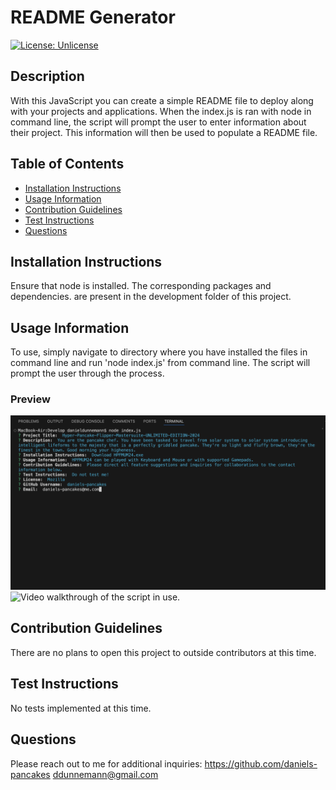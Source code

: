 # README Generator

[![License: Unlicense](https://img.shields.io/badge/License-Unlicense-blue.svg)](http://unlicense.org/)

## Description
With this JavaScript you can create a simple README file to deploy along with your projects and applications. When the index.js is ran with node in command line, the script will prompt the user to enter information about their project. This information will then be used to populate a README file.

## Table of Contents
* [Installation Instructions](#installation-instructions)
* [Usage Information](#usage-information)
* [Contribution Guidelines](#contribution-guidelines)
* [Test Instructions](#test-instructions)
* [Questions](#questions)

## Installation Instructions
Ensure that node is installed. The corresponding packages and dependencies. are present in the development folder of this project. 

## Usage Information
To use, simply navigate to directory where you have installed the files in command line and run 'node index.js' from command line. The script will prompt the user through the process.

### Preview

![Image preview of the script prompts.](./assets/media/previewa.png)
![Video walkthrough of the script in use.](./assets/media/README_Gen_Walkthru.gif)

## Contribution Guidelines
There are no plans to open this project to outside contributors at this time.

## Test Instructions
No tests implemented at this time.

## Questions
Please reach out to me for additional inquiries:
https://github.com/daniels-pancakes
ddunnemann@gmail.com